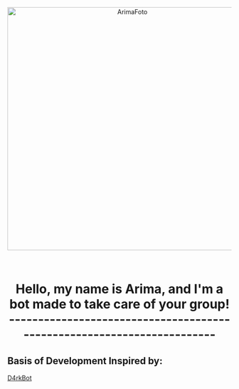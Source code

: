 <div align="center">
  <p>
      <img src="https://cdn.discordapp.com/avatars/810127381683240980/c2967bd88782cfea67536c25fef1e688.png?size=2048" width="546" alt="ArimaFoto" />
  </p>
  <br />
  <h1>
  Hello, my name is Arima, and I'm a bot made to take care of your group!
  -----------------------------------------------------------------------
  </h1>
</div>

## Basis of Development Inspired by:
[D4rkBot](https://github.com/davidffa/D4rkBot)
